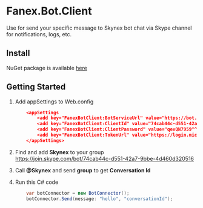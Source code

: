 ﻿# Fanex.Bot.Client
Use for send your specific message to Skynex bot chat via Skype channel for notifications, logs, etc.

## Install
NuGet package is available [here](http://nuget.nexdev.net/packages/Fanex.Bot.Client/1.0.3.4)

## Getting Started
1. Add appSettings to Web.config

    ```json
        <appSettings
        	<add key="FanexBotClient:BotServiceUrl" value="https://bot.nexdev.net:6969/skynex/api" />
        	<add key="FanexBotClient:ClientId" value="74cab44c-d551-42a7-9bbe-4d460d320516" />
        	<add key="FanexBotClient:ClientPassword" value="qevQN7959^^iaiuNCZUR2@@" />
        	<add key="FanexBotClient:TokenUrl" value="https://login.microsoftonline.com/botframework.com/oauth2/v2.0/token" />
        </appSettings>
    ```

2. Find and add **Skynex** to your group https://join.skype.com/bot/74cab44c-d551-42a7-9bbe-4d460d320516
3. Call **@Skynex** and send **group** to get **Conversation Id**
4. Run this C# code

    ```csharp
	    var botConnector = new BotConnector();
	    botConnector.Send(message: "hello", "conversationId");
    ```